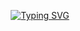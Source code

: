 
<p align="center">
<a href="https://git.io/typing-svg"><img src="https://readme-typing-svg.demolab.com?font=Fira+Code&weight=700&pause=1000&color=F7E553&background=FFFFFF00&center=true&vCenter=true&width=435&lines=Hello+there.+I'm+Hoocs+%3A3" alt="Typing SVG" /></a>
</p>
